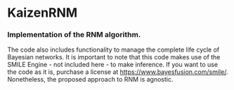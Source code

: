 # KaizenRNM

### Implementation of the RNM algorithm.

The code also includes functionality to manage the complete life cycle of Bayesian networks. It is important to note that this code makes use of the SMILE Engine - not included here - to make inference. If you want to use the code as it is, purchase a license at https://www.bayesfusion.com/smile/. Nonetheless, the proposed approach to RNM is agnostic.
